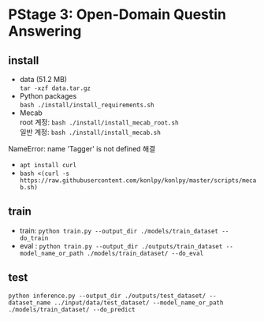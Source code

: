 # PStage 3: Open-Domain Questin Answering

## install
- data (51.2 MB)  
`tar -xzf data.tar.gz`
- Python packages  
`bash ./install/install_requirements.sh`
- Mecab  
root 계정: `bash ./install/install_mecab_root.sh`  
일반 계정: `bash ./install/install_mecab.sh`  

NameError: name 'Tagger' is not defined 해결
- `apt install curl`
- `bash <(curl -s https://raw.githubusercontent.com/konlpy/konlpy/master/scripts/mecab.sh)`

## train
- train: `python train.py --output_dir ./models/train_dataset --do_train`  
- eval : `python train.py --output_dir ./outputs/train_dataset --model_name_or_path ./models/train_dataset/ --do_eval`

## test
`python inference.py --output_dir ./outputs/test_dataset/ --dataset_name ../input/data/test_dataset/ --model_name_or_path ./models/train_dataset/ --do_predict`